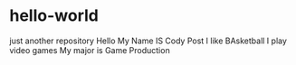 # hello-world
just another repository
Hello My Name IS Cody Post
I like BAsketball 
I play video games
My major is Game Production
